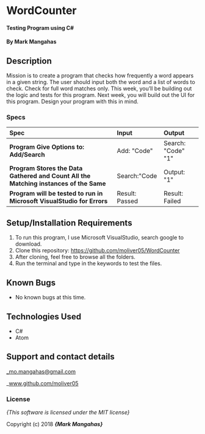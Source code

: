 # WordCounter

#### Testing Program using C#

#### By **Mark Mangahas**

## Description

Mission is to create a program that checks how frequently a word appears in a given string. The user should input both the word and a list of words to check. Check for full word matches only. This week, you’ll be building out the logic and tests for this program. Next week, you will build out the UI for this program. Design your program with this in mind.


### Specs
| Spec | Input | Output |
| :-------------     | :------------- | :------------- |
| **Program Give Options to: Add/Search** | Add: "Code" | Search: "Code" "1" |
| **Program Stores the Data Gathered and Count All the Matching instances of the Same** | Search:"Code | Output: "1"
| **Program will be tested to run in Microsoft VisualStudio for Errors** | Result: Passed | Result: Failed |


## Setup/Installation Requirements

1. To run this program, I use Microsoft VisualStudio, search google to download.
2. Clone this repository: https://github.com/moliver05/WordCounter
3. After cloning, feel free to browse all the folders.
4. Run the terminal and type in the keywords to test the files.


## Known Bugs
* No known bugs at this time.

## Technologies Used
* C#
* Atom

## Support and contact details

_mo.mangahas@gmail.com

_www.github.com/moliver05

### License

*{This software is licensed under the MIT license}*

Copyright (c) 2018 **_{Mark Mangahas}_**

